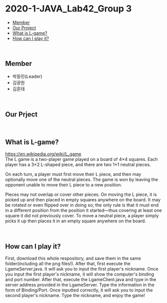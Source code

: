 # 2020-1-JAVA_Lab42_Group 3
- [Member](#about_team)
- [Our Project](#our_project)
- [What is L-game?](#L-game)
- [How can I play it?](#Install)
<br>


## <div id="about_team">
  
## Member
- 박동민(Leader) <br>
- 김광원  <br>
- 김훈태 <br>

<br>
<div id="our_project">

## Our Prject

<br>
<div id="L-game">

## What is L-game?

https://en.wikipedia.org/wiki/L_game
<br>
The L game is a two-player game played on a board of 4×4 squares. Each player has a 3×2 L-shaped piece, and there are two 1×1 neutral pieces. 

On each turn, a player must first move their L piece, and then may optionally move one of the neutral pieces. The game is won by leaving the opponent unable to move their L piece to a new position.

Pieces may not overlap or cover other pieces. On moving the L piece, it is picked up and then placed in empty squares anywhere on the board. It may be rotated or even flipped over in doing so; the only rule is that it must end in a different position from the position it started—thus covering at least one square it did not previously cover. To move a neutral piece, a player simply picks it up then places it in an empty square anywhere on the board.

<br>
<div id="Install">

## How can I play it?

First, download this whole respository, and save them in the same folder(including all the png files!). After that, first execute the LgameServer.java. It will ask you to input the first player's nickname. Once you input the first player's nickname, it will show the computer's binding and port number. After that, execute the LgameClient.java and type in the server address provided in the LgameServer. Type the information in the form of Binding/Port. Once inputted correctly, it will ask you to input the second player's nickname. Type the nickname, and enjoy the game!

